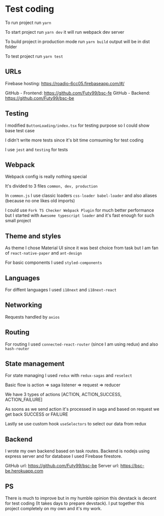 # Test coding

To run project run `yarn`

To start project run `yarn dev` it will run webpack dev server

To build project in production mode run `yarn build` output will be in dist folder

To test project run `yarn test`

## URLs

Firebase hosting: https://roadio-6cc05.firebaseapp.com/#/

GitHub - Frontend: https://github.com/Futy99/bsc-fe
GitHub - Backend: https://github.com/Futy99/bsc-be

## Testing 

I modified `ButtonLoading/index.tsx` for testing purpose so I could show base test case

I didn't write more tests since it's bit time comsuming for test coding

I use `jest` and `testing` for tests

## Webpack

Webpack config is really nothing special

It's divided to 3 files `common, dev, production`

In `common.js` I use classic loaders `css-loader babel-loader` and also aliases (because no one likes old imports)

I could use `Fork TS Checker Webpack Plugin` for much better performance but I started with `Awesome typescript loader` and it's fast enough for such small project

## Theme and styles

As theme I chose Material UI since it was best choice from task but I am fan of `react-native-paper` and `ant-design`

For basic components I used `styled-components`

## Languages

For diffent languages I used `i18next` and `i18next-react`

## Networking

Requests handled by `axios`

## Routing

For routing I used `connected-react-router` (since I am using redux) and also `hash-router`

## State management

For state managing I used `redux` with `redux-sagas` and `reselect`

Basic flow is action => saga listener => request => reducer

We have 3 types of actions [ACTION, ACTION_SUCCESS, ACTION_FAILURE]

As soons as we send action it's processed in saga and based on request we get back SUCCESS or FAILURE

Lastly se use custom hook `useSelectors` to select our data from redux

## Backend

I wrote my own backend based on task routes. Backend is nodejs using express server and for database I used Firebase firestore.

GitHub url: https://github.com/Futy99/bsc-be
Server url: https://bsc-be.herokuapp.com

## PS

There is much to improve but in my humble opinion this devstack is decent for test coding (It takes days to prepare devstack). I put together this project completely on my own and it's my work. 